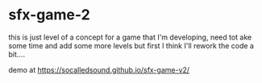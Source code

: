 # sfx-game-2

this is just level of a concept for a game that I'm developing, need tot ake some time and add some more levels but first I think I'll rework the code a bit....


demo at 
https://socalledsound.github.io/sfx-game-v2/

